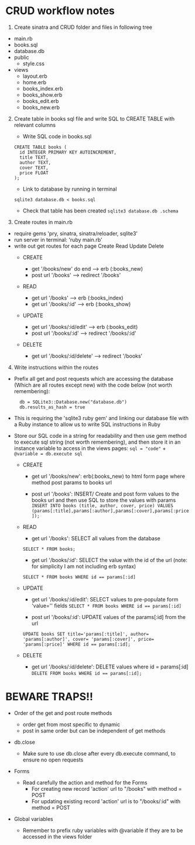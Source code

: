 # CRUD workflow notes

1. Create sinatra and CRUD folder and files in following tree
  - main.rb
  - books.sql
  - database.db
  - public
    - style.css
  - views
    - layout.erb
    - home.erb
    - books_index.erb
    - books_show.erb
    - books_edit.erb
    - books_new.erb

2. Create table in books sql file and write SQL to CREATE TABLE with relevant columns
    - Write SQL code in books.sql
    ```
    CREATE TABLE books (
      id INTEGER PRIMARY KEY AUTOINCREMENT,
      title TEXT,
      author TEXT,
      cover TEXT,
      price FLOAT
    );
    ```
    - Link to database by running in terminal
    ```
    sqlite3 database.db < books.sql
    ```
    - Check that table has been created ```sqlite3 database.db .schema ```

3. Create routes in main.rb
  - require gems 'pry, sinatra, sinatra/reloader, sqlite3'
  - run server in terminal: 'ruby main.rb'
  - write out get routes for each page Create Read Update Delete
    - CREATE
      - get '/books/new' do end     --> erb (:books_new)
      - post url '/books'           --> redirect '/books'

    - READ
      - get url '/books'            --> erb (:books_index)
      - get url '/books/:id'        --> erb (:books_show)

    - UPDATE
      - get url '/books/:id/edit'   --> erb (:books_edit)
      - post url '/books/:id'       --> redirect '/books/:id'

    - DELETE
      - get url '/books/:id/delete' --> redirect '/books'

4. Write instructions within the routes
  - Prefix all get and post requests which are accessing the database (Which are  all routes except new) with the code below (not worth remembering):
    ```
      db = SQLite3::Database.new("database.db")
      db.results_as_hash = true
    ```
  - This is requiring the 'sqlite3 ruby gem' and linking our database file with a Ruby instance to allow us to write SQL instructions in Ruby

  - Store our SQL code in a string for readability and then use gem method to execute sql string (not worth remembering), and then store it in an instance variable to access in the views pages:
    ` sql = "code" ` + ` @variable = db.execute sql `

    - CREATE
      - get url '/books/new': erb(:books_new) to html form page where method post params to books url

      - post url '/books': INSERT/ Create and post form values to the books url and then use SQL to store the values with params
        `INSERT INTO books (title, author, cover, price) VALUES (params[:title],params[:author],params[:cover],params[:price]);`

    - READ
      - get url '/books': SELECT all values from the database
      <!-- HM note: Returns an array of hashes for us to iterate through -->
        `SELECT * FROM books;`

      - get url '/books/:id': SELECT the value with the id of the url (note: for simplicity I am not including erb syntax)
      <!-- HM note: This one is tricky. It returns an array with one hash. After we execute we need to select the hash by accessing it with [0] (i.e. we are actually doing this above by iterating through a block)  -->
        `SELECT * FROM books WHERE id == params[:id]`

    - UPDATE
      <!-- HM: EDIT IS THE TRICKIEST ONE, WE ONLY USE SQL TO SELECT IN ANTICIPATION OF UPDATE LOGIC IS:
      1) We get the url and :id of the page
      2) Use SQL to reference the params[:id] to get all the values from the database  
      3) Redirect to the edit view page
      4) On the edit views page, we cache the form values with the hash property values (ie. in input tag add value = "")
      5) Remember to change the form action to the books/id url and method to post
       -->
      - get url '/books/:id/edit': SELECT values to pre-populate form 'value='' fields
        `SELECT * FROM books WHERE id == params[:id]`

      - post url '/books/:id': UPDATE values of the params[:id] from the url
      <!-- HM: Remember to update the HTML form input with name='title' etc. -->
        `UPDATE books SET title='params[:title]', author= 'params[:author]', cover= 'params[:cover]', price= 'params[:price]' WHERE id == params[:id]; `

    - DELETE
      - get url '/books/:id/delete': DELETE values where id = params[:id]
        `DELETE FROM books WHERE id == params[:id];`

# BEWARE TRAPS!!
  - Order of the get and post route methods
    - order get from most specific to dynamic
    - post in same order but can be independent of get methods

  - db.close
    - Make sure to use db.close after every db.execute command, to ensure no open requests

  - Forms
    - Read carefully the action and method for the Forms
      - For creating new record 'action' url to "/books" with method = POST
      - For updating existing record 'action' url is to "/books/:id" with method = POST

  - Global variables
    - Remember to prefix ruby variables with @variable if they are to be accessed in the views folder
